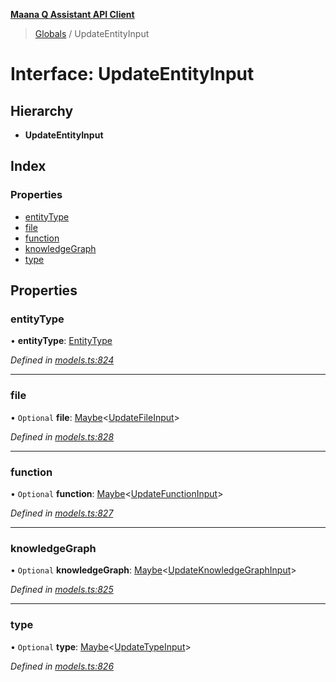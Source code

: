 **[Maana Q Assistant API Client](../README.md)**

> [Globals](../README.md) / UpdateEntityInput

# Interface: UpdateEntityInput

## Hierarchy

* **UpdateEntityInput**

## Index

### Properties

* [entityType](updateentityinput.md#entitytype)
* [file](updateentityinput.md#file)
* [function](updateentityinput.md#function)
* [knowledgeGraph](updateentityinput.md#knowledgegraph)
* [type](updateentityinput.md#type)

## Properties

### entityType

•  **entityType**: [EntityType](../enums/entitytype.md)

*Defined in [models.ts:824](https://github.com/maana-io/q-assistant-client/blob/develop/src/models.ts#L824)*

___

### file

• `Optional` **file**: [Maybe](../README.md#maybe)\<[UpdateFileInput](updatefileinput.md)>

*Defined in [models.ts:828](https://github.com/maana-io/q-assistant-client/blob/develop/src/models.ts#L828)*

___

### function

• `Optional` **function**: [Maybe](../README.md#maybe)\<[UpdateFunctionInput](updatefunctioninput.md)>

*Defined in [models.ts:827](https://github.com/maana-io/q-assistant-client/blob/develop/src/models.ts#L827)*

___

### knowledgeGraph

• `Optional` **knowledgeGraph**: [Maybe](../README.md#maybe)\<[UpdateKnowledgeGraphInput](updateknowledgegraphinput.md)>

*Defined in [models.ts:825](https://github.com/maana-io/q-assistant-client/blob/develop/src/models.ts#L825)*

___

### type

• `Optional` **type**: [Maybe](../README.md#maybe)\<[UpdateTypeInput](updatetypeinput.md)>

*Defined in [models.ts:826](https://github.com/maana-io/q-assistant-client/blob/develop/src/models.ts#L826)*
